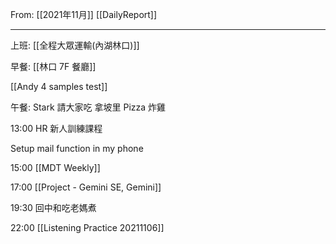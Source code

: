 From: [[2021年11月]]
[[DailyReport]]

---

上班: [[全程大眾運輸(內湖林口)]]

早餐: [[林口 7F 餐廳]]

[[Andy 4 samples test]]

午餐: Stark 請大家吃 拿坡里 Pizza 炸雞

13:00 HR 新人訓練課程

Setup mail function in my phone

15:00 [[MDT Weekly]]

17:00 [[Project - Gemini SE, Gemini]]

19:30 回中和吃老媽煮

22:00 [[Listening Practice 20211106]]